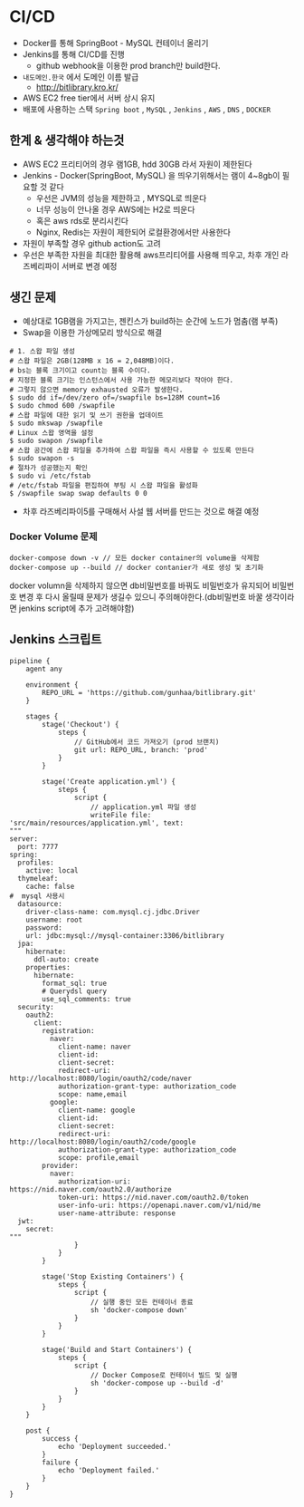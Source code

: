 # CI/CD
- Docker를 통해 SpringBoot - MySQL 컨테이너 올리기
- Jenkins를 통해 CI/CD를 진행
    - github webhook을 이용한 prod branch만 build한다.
- `내도메인.한국` 에서 도메인 이름 발급
    - http://bitlibrary.kro.kr/
- AWS EC2 free tier에서 서버 상시 유지
- 배포에 사용하는 스택 `Spring boot` , `MySQL` , `Jenkins` , `AWS` , `DNS` , `DOCKER` 

## 한계 & 생각해야 하는것

- AWS EC2 프리티어의 경우 램1GB, hdd 30GB 라서 자원이 제한된다
- Jenkins - Docker(SpringBoot, MySQL) 을 띄우기위해서는 램이 4~8gb이 필요할 것 같다
    - 우선은 JVM의 성능을 제한하고 , MYSQL로 띄운다
    - 너무 성능이 안나올 경우 AWS에는 H2로 띄운다
    - 혹은 aws rds로 분리시킨다
    - Nginx, Redis는 자원이 제한되어 로컬환경에서만 사용한다
- 자원이 부족할 경우 github action도 고려
- 우선은 부족한 자원을 최대한 활용해 aws프리티어를 사용해 띄우고, 차후 개인 라즈베리파이 서버로 변경 예정

## 생긴 문제

- 예상대로 1GB램을 가지고는, 젠킨스가 build하는 순간에 노드가 멈춤(램 부족)
- Swap을 이용한 가상메모리 방식으로 해결
```shell
# 1. 스왑 파일 생성
# 스왑 파일은 2GB(128MB x 16 = 2,048MB)이다.
# bs는 블록 크기이고 count는 블록 수이다.
# 지정한 블록 크기는 인스턴스에서 사용 가능한 메모리보다 작아야 한다.
# 그렇지 않으면 memory exhausted 오류가 발생한다.
$ sudo dd if=/dev/zero of=/swapfile bs=128M count=16
$ sudo chmod 600 /swapfile
# 스왑 파일에 대한 읽기 및 쓰기 권한을 업데이트
$ sudo mkswap /swapfile
# Linux 스왑 영역을 설정
$ sudo swapon /swapfile
# 스왑 공간에 스왑 파일을 추가하여 스왑 파일을 즉시 사용할 수 있도록 만든다
$ sudo swapon -s
# 절차가 성공했는지 확인
$ sudo vi /etc/fstab
# /etc/fstab 파일을 편집하여 부팅 시 스왑 파일을 활성화
$ /swapfile swap swap defaults 0 0
```
- 차후 라즈베리파이5를 구매해서 사설 웹 서버를 만드는 것으로 해결 예정

### Docker Volume 문제

```shell
docker-compose down -v // 모든 docker container의 volume을 삭제함
docker-compose up --build // docker contanier가 새로 생성 및 초기화
```

docker volumn을 삭제하지 않으면 db비밀번호를 바꿔도 비밀번호가 유지되어 비밀번호 변경 후 다시 올릴때 문제가 생길수 있으니 주의해야한다.(db비밀번호 바꿀 생각이라면 jenkins script에 추가 고려해야함)


## Jenkins 스크립트

```jenkins
pipeline {
    agent any

    environment {
        REPO_URL = 'https://github.com/gunhaa/bitlibrary.git'
    }

    stages {
        stage('Checkout') {
            steps {
                // GitHub에서 코드 가져오기 (prod 브랜치)
                git url: REPO_URL, branch: 'prod'
            }
        }
        
        stage('Create application.yml') {
            steps {
                script {
                    // application.yml 파일 생성
                    writeFile file: 'src/main/resources/application.yml', text:
"""
server:
  port: 7777
spring:
  profiles:
    active: local
  thymeleaf:
    cache: false
#  mysql 사용시
  datasource:
    driver-class-name: com.mysql.cj.jdbc.Driver
    username: root
    password: 
    url: jdbc:mysql://mysql-container:3306/bitlibrary
  jpa:
    hibernate:
      ddl-auto: create
    properties:
      hibernate:
        format_sql: true
        # Querydsl query
        use_sql_comments: true
  security:
    oauth2:
      client:
        registration:
          naver:
            client-name: naver
            client-id: 
            client-secret: 
            redirect-uri: http://localhost:8080/login/oauth2/code/naver
            authorization-grant-type: authorization_code
            scope: name,email
          google:
            client-name: google
            client-id: 
            client-secret: 
            redirect-uri: http://localhost:8080/login/oauth2/code/google
            authorization-grant-type: authorization_code
            scope: profile,email
        provider:
          naver:
            authorization-uri: https://nid.naver.com/oauth2.0/authorize
            token-uri: https://nid.naver.com/oauth2.0/token
            user-info-uri: https://openapi.naver.com/v1/nid/me
            user-name-attribute: response
  jwt:
    secret: 
"""
                }
            }
        }

        stage('Stop Existing Containers') {
            steps {
                script {
                    // 실행 중인 모든 컨테이너 종료
                    sh 'docker-compose down'
                }
            }
        }

        stage('Build and Start Containers') {
            steps {
                script {
                    // Docker Compose로 컨테이너 빌드 및 실행
                    sh 'docker-compose up --build -d'
                }
            }
        }
    }

    post {
        success {
            echo 'Deployment succeeded.'
        }
        failure {
            echo 'Deployment failed.'
        }
    }
}


```